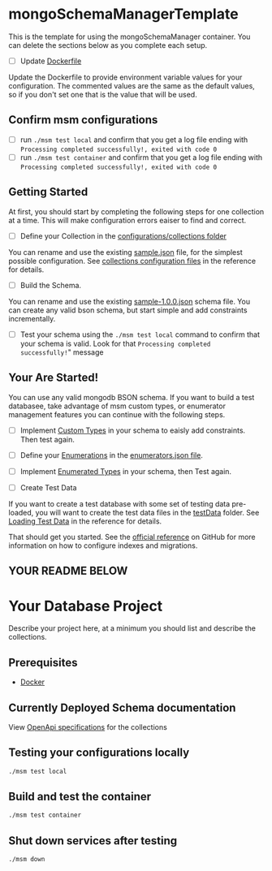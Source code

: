 # mongoSchemaManagerTemplate
This is the template for using the mongoSchemaManager container. You can delete the sections below as you complete each setup.

- [ ] Update [Dockerfile](./Dockerfile)

Update the Dockerfile to provide environment variable values for your configuration. The commented values are the same as the default values, so if you don't set one that is the value that will be used. 

## Confirm msm configurations

- [ ] run ``./msm test local`` and confirm that you get a log file ending with ``Processing completed successfully!, exited with code 0``
- [ ] run ``./msm test container`` and confirm that you get a log file ending with ``Processing completed successfully!, exited with code 0`` 

## Getting Started

At first, you should start by completing the following steps for one collection at a time. This will make configuration errors eaiser to find and correct.

- [ ] Define your Collection in the [configurations/collections folder](./configurations/collections/)

You can rename and use the existing [sample.json](./configurations/collections/sample.json) file, for the simplest possible configuration. See [collections configuration files](https://github.com/agile-learning-institute/mongoSchemaManager/blob/main/docs/REFERENCE.md#collections-configuration-files) in the reference for details.

- [ ] Build the Schema. 

You can rename and use the existing [sample-1.0.0.json](./configurations/schemas/sample-1.0.0.json) schema file. You can create any valid bson schema, but start simple and add constraints incrementally.

- [ ] Test your schema using the ``./msm test local`` command to confirm that your schema is valid. Look for that ``Processing completed successfully!``" message

## Your Are Started!
You can use any valid mongodb BSON schema. If you want to build a test databasee, take advantage of msm custom types, or enumerator management features you can continue with the following steps. 


- [ ] Implement [Custom Types](https://github.com/agile-learning-institute/mongoSchemaManager/blob/main/docs/REFERENCE.md#msmtype) in your schema to eaisly add constraints. Then test again.

- [ ] Define your [Enumerations](https://github.com/agile-learning-institute/mongoSchemaManager/blob/main/docs/REFERENCE.md#enumerations) in the [enumerators.json file](./configurations/enumerators/enumerators.json). 

- [ ] Implement [Enumerated Types](https://github.com/agile-learning-institute/mongoSchemaManager/blob/main/docs/REFERENCE.md#msmenums) in your schema, then Test again.

- [ ] Create Test Data

If you want to create a test database with some set of testing data pre-loaded, you will want to create the test data files in the [testData](./configurations/testData/) folder. See [Loading Test Data](https://github.com/agile-learning-institute/mongoSchemaManager/blob/main/docs/REFERENCE.md#loading-test-data) in the reference for details.

That should get you started. See the [official reference](https://github.com/agile-learning-institute/mongoSchemaManager/blob/main/docs/REFERENCE.md) on GitHub for more information on how to configure indexes and migrations.

YOUR README BELOW
--------------------------------------
# Your Database Project
Describe your project here, at a minimum you should list and describe the collections. 

## Prerequisites
- [Docker](https://www.docker.com/products/docker-desktop/)

## Currently Deployed Schema documentation
View [OpenApi specifications](https://flatballflyer.github.io/testSchemaManager/) for the collections

## Testing your configurations locally
```bash
./msm test local
```

## Build and test the container 
```bash
./msm test container
```

## Shut down services after testing
```bash
./msm down
```